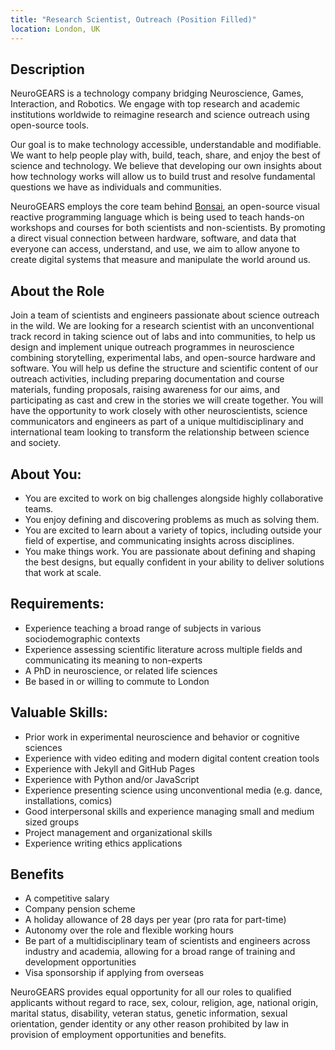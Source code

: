 ```yaml
---
title: "Research Scientist, Outreach (Position Filled)"
location: London, UK
---
```


## Description

NeuroGEARS is a technology company bridging Neuroscience, Games, Interaction, and Robotics. We engage with top research and academic institutions worldwide to reimagine research and science outreach using open-source tools.

Our goal is to make technology accessible, understandable and modifiable. We want to help people play with, build, teach, share, and enjoy the best of science and technology. We believe that developing our own insights about how technology works will allow us to build trust and resolve fundamental questions we have as individuals and communities.

NeuroGEARS employs the core team behind [Bonsai](https://bonsai-rx.org/), an open-source visual reactive programming language which is being used to teach hands-on workshops and courses for both scientists and non-scientists. By promoting a direct visual connection between hardware, software, and data that everyone can access, understand, and use, we aim to allow anyone to create digital systems that measure and manipulate the world around us.

## About the Role

Join a team of scientists and engineers passionate about science outreach in the wild. We are looking for a research scientist with an unconventional track record in taking science out of labs and into communities, to help us design and implement unique outreach programmes in neuroscience combining storytelling, experimental labs, and open-source hardware and software. You will help us define the structure and scientific content of our outreach activities, including preparing documentation and course materials, funding proposals, raising awareness for our aims, and participating as cast and crew in the stories we will create together. You will have the opportunity to work closely with other neuroscientists, science communicators and engineers as part of a unique multidisciplinary and international team looking to transform the relationship between science and society.

## About You:

* You are excited to work on big challenges alongside highly collaborative teams.
* You enjoy defining and discovering problems as much as solving them.
* You are excited to learn about a variety of topics, including outside your field of expertise, and communicating insights across disciplines.
* You make things work. You are passionate about defining and shaping the best designs, but equally confident in your ability to deliver solutions that work at scale.

## Requirements:

* Experience teaching a broad range of subjects in various sociodemographic contexts
* Experience assessing scientific literature across multiple fields and communicating its meaning to non-experts
* A PhD in neuroscience, or related life sciences
* Be based in or willing to commute to London

## Valuable Skills:

* Prior work in experimental neuroscience and behavior or cognitive sciences
* Experience with video editing and modern digital content creation tools
* Experience with Jekyll and GitHub Pages
* Experience with Python and/or JavaScript
* Experience presenting science using unconventional media (e.g. dance, installations, comics)
* Good interpersonal skills and experience managing small and medium sized groups
* Project management and organizational skills
* Experience writing ethics applications

## Benefits

* A competitive salary
* Company pension scheme
* A holiday allowance of 28 days per year (pro rata for part-time)
* Autonomy over the role and flexible working hours
* Be part of a multidisciplinary team of scientists and engineers across industry and academia, allowing for a broad range of training and development opportunities
* Visa sponsorship if applying from overseas

NeuroGEARS provides equal opportunity for all our roles to qualified applicants without regard to race, sex, colour, religion, age, national origin, marital status, disability, veteran status, genetic information, sexual orientation, gender identity or any other reason prohibited by law in provision of employment opportunities and benefits.